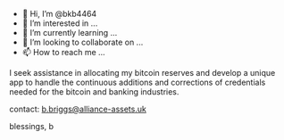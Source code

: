 - 👋 Hi, I’m @bkb4464
- 👀 I’m interested in ...
- 🌱 I’m currently learning ...
- 💞️ I’m looking to collaborate on ...
- 📫 How to reach me ...

<!---
bkb4464/bkb4464 is a ✨ special ✨ repository because its `README.md` (this file) appears on your GitHub profile.
You can click the Preview link to take a look at your changes.
--->
I seek assistance in allocating my bitcoin reserves and develop a unique app to handle the continuous additions and corrections of credentials needed for the bitcoin and banking industries.


contact:
b.briggs@alliance-assets.uk

blessings,
b
